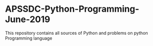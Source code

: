 # APSSDC-Python-Programming-June-2019
This repository contains all sources of Python and problems on python Programming language 
